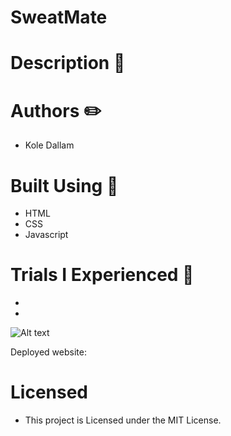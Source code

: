 # SweatMate

# Description 📝


# Authors ✏️
- Kole Dallam

# Built Using 🚧
- HTML 
- CSS 
- Javascript 

# Trials I Experienced 💢
-
-

![Alt text]()

Deployed website: 

# Licensed
- This project is Licensed under the MIT License.
